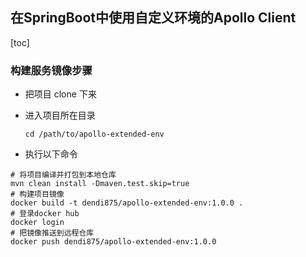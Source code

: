 ## 在SpringBoot中使用自定义环境的Apollo Client

[toc]

### 构建服务镜像步骤

* 把项目 clone 下来

* 进入项目所在目录

  ```she
  cd /path/to/apollo-extended-env
  ```

* 执行以下命令

```shell
# 将项目编译并打包到本地仓库
mvn clean install -Dmaven.test.skip=true
# 构建项目镜像
docker build -t dendi875/apollo-extended-env:1.0.0 .
# 登录docker hub
docker login
# 把镜像推送到远程仓库
docker push dendi875/apollo-extended-env:1.0.0 
```

